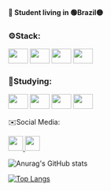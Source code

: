 #### 🔎 Student living in 🟢Brazil🟡
### ⚙️Stack:

<a href="https://angular.io/"><img src="https://cdn.jsdelivr.net/gh/devicons/devicon/icons/angularjs/angularjs-original.svg" width="40" height="30" style="max-width:100%"></img></a>
<a href="https://nodejs.org/en/"><img src="https://cdn.jsdelivr.net/gh/devicons/devicon/icons/nodejs/nodejs-original.svg" width="40" height="30" style="max-width:100%"></img></a>
<a href="https://www.javascript.com/"><img src="https://cdn.jsdelivr.net/gh/devicons/devicon/icons/javascript/javascript-original.svg" width="40" height="30" style="max-width:100%"></img></a>
<a href="https://www.mysql.com/"><img src="https://cdn.jsdelivr.net/gh/devicons/devicon/icons/mysql/mysql-original.svg" width="40" height="30" style="max-width:100%"></img></a>

### 📝Studying:

<a href="https://spring.io/projects/spring-boot"><img src="https://cdn.jsdelivr.net/gh/devicons/devicon/icons/spring/spring-original.svg" width="40" height="30" style="max-width:100%"></img></a>
<a href="https://pt-br.reactjs.org/"><img src="https://cdn.jsdelivr.net/gh/devicons/devicon/icons/react/react-original.svg" width="40" height="30" style="max-width:100%"></img></a>
<a href="https://www.mongodb.com/"><img src="https://cdn.jsdelivr.net/gh/devicons/devicon/icons/mongodb/mongodb-original.svg" width="40" height="30" style="max-width:100%"></img></a>
<a href="https://wordpress.com/pt-br/"><img src="https://cdn.jsdelivr.net/gh/devicons/devicon/icons/wordpress/wordpress-plain.svg" width="40" height="30" style="max-width:100%"></img></a>

✉️Social Media:

<a href="https://https://www.linkedin.com/in/rodrigo-pereira-4ab216176/">
<img src="https://cdn.jsdelivr.net/gh/devicons/devicon/icons/linkedin/linkedin-original.svg" width="30" height="30" style="max-width:100%"></img>
</a>
<a href="https://www.behance.net/rodrigopereira46">
<img src="https://cdn.jsdelivr.net/gh/devicons/devicon/icons/behance/behance-original.svg" width="30" height="30" style="max-width:100%"></img>
</a>
  
  
  
![Anurag's GitHub stats](https://github-readme-stats.vercel.app/api?username=rodrigoPQF&show_icons=true&theme=outrun&locale=pt-BR)


[![Top Langs](https://github-readme-stats.vercel.app/api/top-langs/?username=rodrigoPQF&layout=compact&locale=pt-BR&theme=outrun)](https://github.com/rodrigoPQF/github-readme-stats)

<!--
**rodrigoPQF/rodrigoPQF** is a ✨ _special_ ✨ repository because its `README.md` (this file) appears on your GitHub profile.

Here are some ideas to get you started:

- 🔭 I’m currently working on ...
- 🌱 I’m currently learning ...
- 👯 I’m looking to collaborate on ...
- 🤔 I’m looking for help with ...
- 💬 Ask me about ...
- 📫 How to reach me: ...
- 😄 Pronouns: ...outrun
- ⚡ Fun fact: ...
-->
